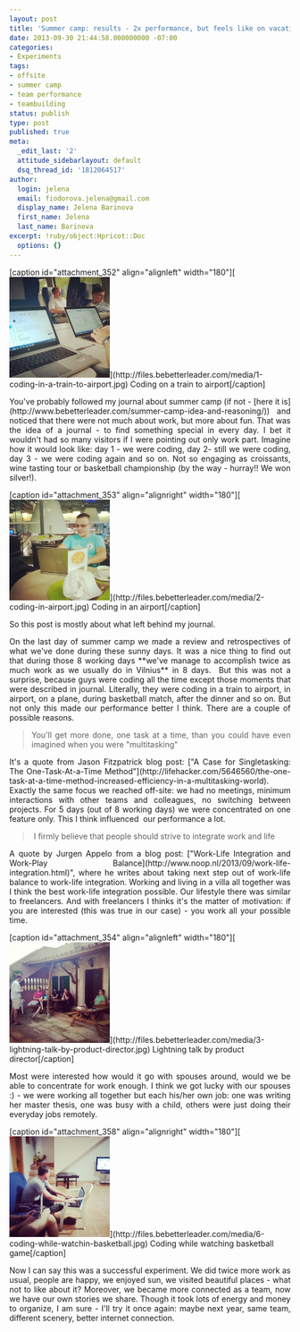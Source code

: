 ```yaml
---
layout: post
title: 'Summer camp: results - 2x performance, but feels like on vacations'
date: 2013-09-30 21:44:58.000000000 -07:00
categories:
- Experiments
tags:
- offsite
- summer camp
- team performance
- teambuilding
status: publish
type: post
published: true
meta:
  _edit_last: '2'
  attitude_sidebarlayout: default
  dsq_thread_id: '1812064517'
author:
  login: jelena
  email: fiodorova.jelena@gmail.com
  display_name: Jelena Barinova
  first_name: Jelena
  last_name: Barinova
excerpt: !ruby/object:Hpricot::Doc
  options: {}
---
```

<p>[caption id="attachment_352" align="alignleft" width="180"][<img class=" 
wp-image-352" alt="1 coding in a train to airport" 
src="assets/1-coding-in-a-train-to-airport.jpg" width="180" height="180" 
/>](http://files.bebetterleader.com/media/1-coding-in-a-train-to-airport.jpg) 
Coding on a train to airport[/caption]</p> 
<p style="text-align: justify;">You've probably followed my journal about 
summer camp (if not - [here it 
is](http://www.bebetterleader.com/summer-camp-idea-and-reasoning/)) and 
noticed that there were not much about work, but more about fun. That was the 
idea of a journal - to find something special in every day. I bet it wouldn't 
had so many visitors if I were pointing out only work part. Imagine how it 
would look like: day 1 - we were coding, day 2- still we were coding, day 3 - 
we were coding again and so on. Not so engaging as croissants, wine tasting 
tour or basketball championship (by the way - hurray!! We won silver!).</p> 
<p>[caption id="attachment_353" align="alignright" width="180"][<img class=" 
wp-image-353" alt="2 coding in airport" src="assets/2-coding-in-airport.jpg" 
width="180" height="180" 
/>](http://files.bebetterleader.com/media/2-coding-in-airport.jpg) Coding in 
an airport[/caption]</p> 
<p style="text-align: justify;">So this post is mostly about what left behind 
my journal.</p> 
<p style="text-align: justify;">On the last day of summer camp we made a 
review and retrospectives of what we've done during these sunny days. It was a 
nice thing to find out that during those 8 working days **we've manage to 
accomplish twice as much work as we usually do in Vilnius** in 8 days.  But 
this was not a surprise, because guys were coding all the time except those 
moments that were described in journal. Literally, they were coding in a train 
to airport, in airport, on a plane, during basketball match, after the dinner 
and so on. But not only this made our performance better I think. There are a 
couple of possible reasons.</p> 
<blockquote> 
<p style="text-align: justify;">You'll get more done, one task at a time, than 
you could have even imagined when you were "multitasking"</p> 
</blockquote> 
<p style="text-align: justify;">It's a quote from Jason Fitzpatrick blog post: 
["A Case for Singletasking: The One-Task-At-a-Time 
Method"](http://lifehacker.com/5646560/the-one-task-at-a-time-method-increased-efficiency-in-a-multitasking-world). 
Exactly the same focus we reached off-site: we had no meetings, minimum 
interactions with other teams and colleagues, no switching between projects. 
For 5 days (out of 8 working days) we were concentrated on one feature only. 
This I think influenced  our performance a lot.</p> 
<blockquote> 
<p style="text-align: justify;"> I firmly believe that people should strive to 
integrate work and life</p> 
</blockquote> 
<p style="text-align: justify;">A quote by Jurgen Appelo from a blog post: 
["Work-Life Integration and Work-Play 
Balance](http://www.noop.nl/2013/09/work-life-integration.html)", where he 
writes about taking next step out of work-life balance to work-life 
integration. Working and living in a villa all together was I think the best 
work-life integration possible. Our lifestyle there was similar to 
freelancers. And with freelancers I thinks it's the matter of motivation: if 
you are interested (this was true in our case) - you work all your possible 
time.</p> 
<p>[caption id="attachment_354" align="alignleft" width="180"][<img class=" 
wp-image-354" alt="3 lightning talk by product director" 
src="assets/3-lightning-talk-by-product-director.jpg" width="180" height="180" 
/>](http://files.bebetterleader.com/media/3-lightning-talk-by-product-director.jpg) 
Lightning talk by product director[/caption]</p> 
<p style="text-align: justify;">Most were interested how would it go with 
spouses around, would we be able to concentrate for work enough. I think we 
got lucky with our spouses :) - we were working all together but each his/her 
own job: one was writing her master thesis, one was busy with a child, others 
were just doing their everyday jobs remotely.</p> 
<p>[caption id="attachment_358" align="alignright" width="180"][<img class=" 
wp-image-358" alt="6 coding while watchin basketball" 
src="assets/6-coding-while-watchin-basketball.jpg" width="180" height="180" 
/>](http://files.bebetterleader.com/media/6-coding-while-watchin-basketball.jpg) 
Coding while watching basketball game[/caption]</p> 
<p style="text-align: justify;">Now I can say this was a successful 
experiment. We did twice more work as usual, people are happy, we enjoyed sun, 
we visited beautiful places - what not to like about it? Moreover, we became 
more connected as a team, now we have our own stories we share. Though it took 
lots of energy and money to organize, I am sure - I'll try it once again: 
maybe next year, same team, different scenery, better internet connection.</p> 
